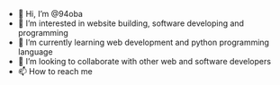 - 👋 Hi, I’m @94oba
- 👀 I’m interested in website building, software developing and programming 
- 🌱 I’m currently learning web development and python programming language 
- 💞️ I’m looking to collaborate with other web  and software developers 
- 📫 How to reach me 

<!---
94oba/94oba is a ✨ special ✨ repository because its `README.md` (this file) appears on your GitHub profile.
You can click the Preview link to take a look at your changes.
--->
